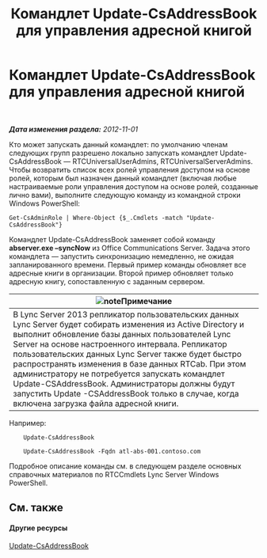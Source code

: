 ﻿---
title: Командлет Update-CsAddressBook для управления адресной книгой
TOCTitle: Командлет Update-CsAddressBook для управления адресной книгой
ms:assetid: 0ffd2ef8-201c-44aa-8c64-1c7b0eaa7d48
ms:mtpsurl: https://technet.microsoft.com/ru-ru/library/Gg429695(v=OCS.15)
ms:contentKeyID: 49308961
ms.date: 05/19/2016
mtps_version: v=OCS.15
ms.translationtype: HT
---

# Командлет Update-CsAddressBook для управления адресной книгой

 

_**Дата изменения раздела:** 2012-11-01_

Кто может запускать данный командлет: по умолчанию членам следующих групп разрешено локально запускать командлет Update-CsAddressBook — RTCUniversalUserAdmins, RTCUniversalServerAdmins. Чтобы возвратить список всех ролей управления доступом на основе ролей, которым был назначен данный командлет (включая любые настраиваемые роли управления доступом на основе ролей, созданные лично вами), выполните следующую команду из командной строки Windows PowerShell:

    Get-CsAdminRole | Where-Object {$_.Cmdlets -match "Update-CsAddressBook"}

Командлет Update-CsAddressBook заменяет собой команду **abserver.exe –syncNow** из Office Communications Server. Задача этого командлета — запустить синхронизацию немедленно, не ожидая запланированного времени. Первый пример команды обновляет все адресные книги в организации. Второй пример обновляет только адресную книгу, сопоставленную с заданным сервером.

<table>
<thead>
<tr class="header">
<th><img src="images/Gg398412.note(OCS.15).gif" title="note" alt="note" />Примечание</th>
</tr>
</thead>
<tbody>
<tr class="odd">
<td>В Lync Server 2013 репликатор пользовательских данных Lync Server будет собирать изменения из Active Directory и выполнит обновление базы данных пользователей Lync Server на основе настроенного интервала. Репликатор пользовательских данных Lync Server также будет быстро распространять изменения в базе данных RTCab. При этом администратору не потребуется запускать командлет Update-CSAddressBook. Администраторы должны будут запустить Update -CSAddressBook только в случае, когда включена загрузка файла адресной книги.</td>
</tr>
</tbody>
</table>


Например:

```
    Update-CsAddressBook
```
```
    Update-CsAddressBook -Fqdn atl-abs-001.contoso.com
```

Подробное описание команды см. в следующем разделе основных справочных материалов по RTCCmdlets Lync Server Windows PowerShell.

## См. также

#### Другие ресурсы

[Update-CsAddressBook](https://docs.microsoft.com/en-us/powershell/module/skype/Update-CsAddressBook)

